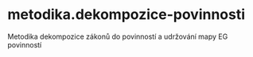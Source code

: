 # metodika.dekompozice-povinnosti
Metodika dekompozice zákonů do povinností a udržování mapy EG povinností

